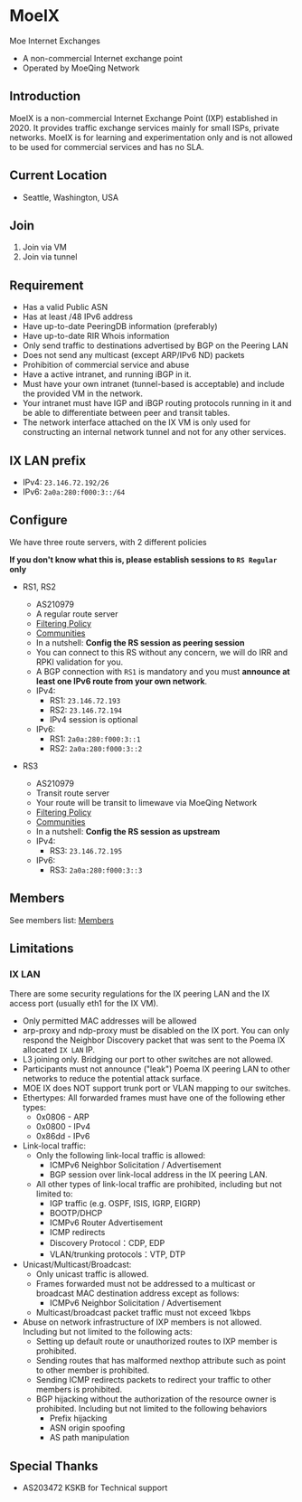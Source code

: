 # MoeIX
Moe Internet Exchanges

* A non-commercial Internet exchange point
* Operated by MoeQing Network

## Introduction

MoeIX is a non-commercial Internet Exchange Point (IXP) established in 2020. It provides traffic exchange services mainly for small ISPs, private networks. MoeIX is for learning and experimentation only and is not allowed to be used for commercial services and has no SLA.

## Current Location

* Seattle, Washington, USA

## Join

1. Join via VM
2. Join via tunnel

## Requirement

* Has a valid Public ASN
* Has at least /48 IPv6 address
* Have up-to-date PeeringDB information (preferably)
* Have up-to-date RIR Whois information
* Only send traffic to destinations advertised by BGP on the Peering LAN
* Does not send any multicast (except ARP/IPv6 ND) packets
* Prohibition of commercial service and abuse
* Have a active intranet, and running iBGP in it.
* Must have your own intranet (tunnel-based is acceptable) and include the provided VM in the network.
* Your intranet must have IGP and iBGP routing protocols running in it and be able to differentiate between peer and transit tables.
* The network interface attached on the IX VM is only used for constructing an internal network tunnel and not for any other services.

## IX LAN prefix

* IPv4: `23.146.72.192/26`
* IPv6: `2a0a:280:f000:3::/64`

## Configure
We have three route servers, with 2 different policies  

**If you don't know what this is, please establish sessions to `RS Regular` only**  

* RS1, RS2
    * AS210979
    * A regular route server
    * [Filtering Policy](\RS#default-filtering-policy)
    * [Communities](\RS#announcement-control-via-bgp-communities)
    * In a nutshell: **Config the RS session as peering session**
    * You can connect to this RS without any concern, we will do IRR and RPKI validation for you.
    * A BGP connection with `RS1` is mandatory and you must **announce at least one IPv6 route from your own network**.
    * IPv4:
        * RS1: `23.146.72.193`
        * RS2: `23.146.72.194`
        * IPv4 session is optional
    * IPv6:
        * RS1: `2a0a:280:f000:3::1`
        * RS2: `2a0a:280:f000:3::2`

* RS3
    * AS210979
    * Transit route server
    * Your route will be transit to limewave via MoeQing Network
    * [Filtering Policy](\RS#default-filtering-policy)
    * [Communities](\RS#announcement-control-via-bgp-communities)
    * In a nutshell: **Config the RS session as upstream**
    * IPv4:
        * RS3: `23.146.72.195`
    * IPv6:
        * RS3: `2a0a:280:f000:3::3`

## Members

See members list: [Members](\members)

## Limitations

### IX LAN
There are some security regulations for the IX peering LAN and the IX access port (usually eth1 for the IX VM).  

* Only permitted MAC addresses will be allowed
* arp-proxy and ndp-proxy must be disabled on the IX port. You can only respond the Neighbor Discovery packet that was sent to the Poema IX allocated `IX LAN` IP.
* L3 joining only. Bridging our port to other switches are not allowed.
* Participants must not announce ("leak") Poema IX peering LAN to other networks to reduce the potential attack surface.
* MOE IX does NOT support trunk port or VLAN mapping to our switches.
* Ethertypes: All forwarded frames must have one of the following ether types:
    * 0x0806 - ARP
    * 0x0800 - IPv4
    * 0x86dd - IPv6
* Link-local traffic: 
    * Only the following link-local traffic is allowed:
        * ICMPv6 Neighbor Solicitation / Advertisement
        * BGP session over link-local address in the IX peering LAN.
    * All other types of link-local traffic are prohibited, including but not limited to:
        * IGP traffic (e.g. OSPF, ISIS, IGRP, EIGRP)
        * BOOTP/DHCP
        * ICMPv6 Router Advertisement
        * ICMP redirects
        * Discovery Protocol：CDP, EDP
        * VLAN/trunking protocols：VTP, DTP
* Unicast/Multicast/Broadcast:
    * Only unicast traffic is allowed.
    * Frames forwarded must not be addressed to a multicast or broadcast MAC destination address except as follows:
        * ICMPv6 Neighbor Solicitation / Advertisement
    * Multicast/broadcast packet traffic must not exceed 1kbps
* Abuse on network infrastructure of IXP members is not allowed. Including but not limited to the following acts:
    *  Setting up default route or unauthorized routes to IXP member is prohibited.
    *  Sending routes that has malformed nexthop attribute such as point to other member is prohibited.
    *  Sending ICMP redirects packets to redirect your traffic to other members is prohibited.
    *  BGP hijacking without the authorization of the resource owner is prohibited. Including but not limited to the following behaviors
        * Prefix hijacking
        * ASN origin spoofing
        * AS path manipulation


## Special Thanks

* AS203472 KSKB for Technical support